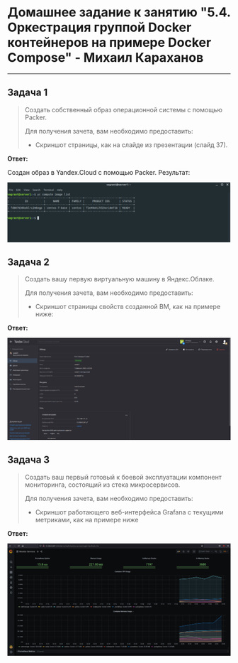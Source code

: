 # Домашнее задание к занятию "5.4. Оркестрация группой Docker контейнеров на примере Docker Compose" - Михаил Караханов

---

## Задача 1

>Создать собственный образ операционной системы с помощью Packer.
>
>Для получения зачета, вам необходимо предоставить:
>
>- Скриншот страницы, как на слайде из презентации (слайд 37).

**Ответ:**

Создан образ в Yandex.Cloud с помощью Packer. Результат:

![yc_image_list](/img/yc_image_list.png "Image list")

## Задача 2

>Создать вашу первую виртуальную машину в Яндекс.Облаке.
>
>Для получения зачета, вам необходимо предоставить:
>
>- Скриншот страницы свойств созданной ВМ, как на примере ниже:

**Ответ:**

![yc_vm_state](/img/yc_vm_state.png "VM State in Yandex.Cloud")

## Задача 3

>Создать ваш первый готовый к боевой эксплуатации компонент мониторинга, состоящий из стека микросервисов.
>
>Для получения зачета, вам необходимо предоставить:
>
>- Скриншот работающего веб-интерфейса Grafana с текущими метриками, как на примере ниже

**Ответ:**

![yc_grafana_state](/img/yc_grafana_state.png "Grafana dashboard")
